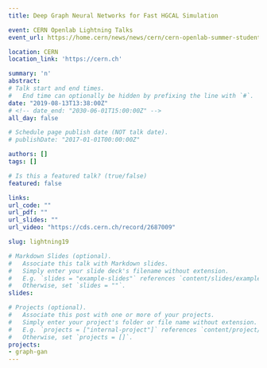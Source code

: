 ```yaml
---
title: Deep Graph Neural Networks for Fast HGCAL Simulation

event: CERN Openlab Lightning Talks
event_url: https://home.cern/news/news/cern/cern-openlab-summer-student-programme-closes-lightning-talks

location: CERN
location_link: 'https://cern.ch'

summary: 'n'
abstract:
# Talk start and end times.
#   End time can optionally be hidden by prefixing the line with `#`.
date: "2019-08-13T13:38:00Z"
# <!-- date_end: "2030-06-01T15:00:00Z" -->
all_day: false

# Schedule page publish date (NOT talk date).
# publishDate: "2017-01-01T00:00:00Z"

authors: []
tags: []

# Is this a featured talk? (true/false)
featured: false

links:
url_code: ""
url_pdf: ""
url_slides: ""
url_video: "https://cds.cern.ch/record/2687009"

slug: lightning19

# Markdown Slides (optional).
#   Associate this talk with Markdown slides.
#   Simply enter your slide deck's filename without extension.
#   E.g. `slides = "example-slides"` references `content/slides/example-slides.md`.
#   Otherwise, set `slides = ""`.
slides:

# Projects (optional).
#   Associate this post with one or more of your projects.
#   Simply enter your project's folder or file name without extension.
#   E.g. `projects = ["internal-project"]` references `content/project/deep-learning/index.md`.
#   Otherwise, set `projects = []`.
projects:
- graph-gan
---
```

